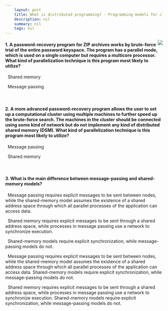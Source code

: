 ```yaml
---
    layout: post
    title: What is distributed programming? - Programming models for clouds
    description: nil
    summary: nil
    tags: nil
---
```



 <a target="_blank" href="https://docs.microsoft.com/en-us/learn/modules/cmu-distributed-programming-introduction/4-program-cloud-models/"><i class="fas fa-external-link-alt"></i> </a>
 <img align="right" src="https://docs.microsoft.com/en-us/learn/achievements/cmu-cloud-developer/distributed-programming-introduction.svg">
####  1. A password-recovery program for ZIP archives works by brute-force trial of the entire password keyspace. The program has a parallel mode, which is used on a single computer but requires a multicore processor. What kind of parallelization technique is this program most likely to utilize?


<i class='fas fa-check-square' style='color: Dodgerblue;'></i> &nbsp;&nbsp;Shared memory

<i class='far fa-square'></i> &nbsp;&nbsp;Message passing
<br />
<br />
<br />

####  2. A more advanced password-recovery program allows the user to set up a computational cluster using multiple machines to further speed up the brute-force search. The machines in the cluster should be connected using some kind of network but do not implement any kind of distributed shared memory (DSM). What kind of parallelization technique is this program most likely to utilize?


<i class='fas fa-check-square' style='color: Dodgerblue;'></i> &nbsp;&nbsp;Message passing

<i class='far fa-square'></i> &nbsp;&nbsp;Shared memory
<br />
<br />
<br />

####  3. What is the main difference between message-passing and shared-memory models?


<i class='far fa-square'></i> &nbsp;&nbsp;Message passing requires explicit messages to be sent between nodes, while the shared-memory model assumes the existence of a shared address space through which all parallel processes of the application can access data.

<i class='far fa-square'></i> &nbsp;&nbsp;Shared memory requires explicit messages to be sent through a shared address space, while processes in message passing use a network to synchronize execution.

<i class='far fa-square'></i> &nbsp;&nbsp;Shared-memory models require explicit synchronization, while message-passing models do not.

<i class='fas fa-check-square' style='color: Dodgerblue;'></i> &nbsp;&nbsp;Message passing requires explicit messages to be sent between nodes, while the shared-memory model assumes the existence of a shared address space through which all parallel processes of the application can access data. Shared-memory models require explicit synchronization, while message-passing models do not.

<i class='far fa-square'></i> &nbsp;&nbsp;Shared memory requires explicit messages to be sent through a shared address space, while processes in message passing use a network to synchronize execution. Shared-memory models require explicit synchronization, while message-passing models do not.
<br />
<br />
<br />
